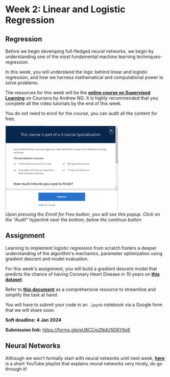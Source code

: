 # Week 2: Linear and Logistic Regression

## Regression

Before we begin developing full-fledged neural networks, we begin by understanding one of the most fundamental machine learning techniques- regression.

In this week, you will understand the logic behind linear and logistic regression, and how we harness mathematical and computational power to solve problems.

The resources for this week will be the [**online course on Supervised Learning**](https://www.coursera.org/learn/machine-learning) on Coursera by Andrew NG. It is highly recommended that you complete all the video tutorials by the end of this week.

You do not need to enrol for the course, you can audit all the content for free.

<img src="../misc/coursera_audit.png" width="70%" height="70%"></img>  
*Upon pressing the Enroll for Free button, you will see this popup. Click on the "Audit" hyperlink near the bottom, below the continue button*

## Assignment

Learning to implement logistic regression from scratch fosters a deeper understanding of the algorithm's mechanics, parameter optimization using gradient descent and model evaluation.

For this week's assignment, you will build a gradient descent model that predicts the chance of having Coronary Heart Disease in 10 years on [**this dataset**](https://www.kaggle.com/datasets/dileep070/heart-disease-prediction-using-logistic-regression).

Refer to [**this document**](https://docs.google.com/document/d/1Ubu08WX3zkUg6Jnzpal39DD7y3ofikX8v_9e9rAxs5k/edit?usp=sharing) as a comprehensive resource to streamline and simplify the task at hand.

You will have to submit your code in an ```.ipynb``` notebook via a Google form that we will share soon.

**Soft deadline: 4 Jan 2024**

**Submission link:** https://forms.gle/eU8CCm2NdU5D6Y9s6

## Neural Networks

Although we won't formally start with neural networks until next week, [**here**](https://www.youtube.com/watch?v=aircAruvnKk) is a short YouTube playlist that explains neural networks very nicely, do go through it!
